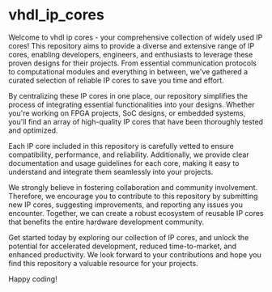 # vhdl_ip_cores
Welcome to vhdl ip cores - your comprehensive collection of widely used IP cores! This repository aims to provide a diverse and extensive range of IP cores, enabling developers, engineers, and enthusiasts to leverage these proven designs for their projects. From essential communication protocols to computational modules and everything in between, we've gathered a curated selection of reliable IP cores to save you time and effort.

By centralizing these IP cores in one place, our repository simplifies the process of integrating essential functionalities into your designs. Whether you're working on FPGA projects, SoC designs, or embedded systems, you'll find an array of high-quality IP cores that have been thoroughly tested and optimized.

Each IP core included in this repository is carefully vetted to ensure compatibility, performance, and reliability. Additionally, we provide clear documentation and usage guidelines for each core, making it easy to understand and integrate them seamlessly into your projects.

We strongly believe in fostering collaboration and community involvement. Therefore, we encourage you to contribute to this repository by submitting new IP cores, suggesting improvements, and reporting any issues you encounter. Together, we can create a robust ecosystem of reusable IP cores that benefits the entire hardware development community.

Get started today by exploring our collection of IP cores, and unlock the potential for accelerated development, reduced time-to-market, and enhanced productivity. We look forward to your contributions and hope you find this repository a valuable resource for your projects.

Happy coding!
